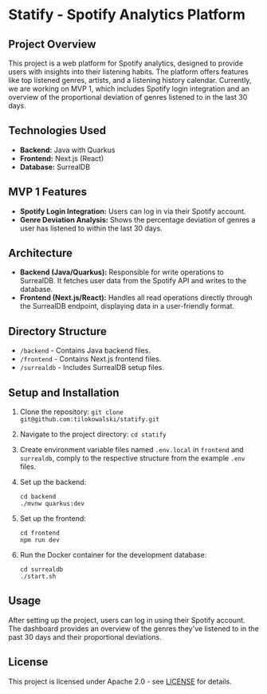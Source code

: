 # Statify - Spotify Analytics Platform

## Project Overview

This project is a web platform for Spotify analytics, designed to provide users with insights into their listening habits. The platform offers features like top listened genres, artists, and a listening history calendar. Currently, we are working on MVP 1, which includes Spotify login integration and an overview of the proportional deviation of genres listened to in the last 30 days.

## Technologies Used

- **Backend:** Java with Quarkus
- **Frontend:** Next.js (React)
- **Database:** SurrealDB

## MVP 1 Features

- **Spotify Login Integration:** Users can log in via their Spotify account.
- **Genre Deviation Analysis:** Shows the percentage deviation of genres a user has listened to within the last 30 days.

## Architecture

- **Backend (Java/Quarkus):** Responsible for write operations to SurrealDB. It fetches user data from the Spotify API and writes to the database.
- **Frontend (Next.js/React):** Handles all read operations directly through the SurrealDB endpoint, displaying data in a user-friendly format.

## Directory Structure

- `/backend` - Contains Java backend files.
- `/frontend` - Contains Next.js frontend files.
- `/surrealdb` - Includes SurrealDB setup files.

## Setup and Installation

1. Clone the repository: `git clone git@github.com:tilokowalski/statify.git`
2. Navigate to the project directory: `cd statify`
3. Create environment variable files named `.env.local` in `frontend` and `surrealdb`, comply to the respective structure from the example `.env` files.

4. Set up the backend:
    ```
    cd backend
    ./mvnw quarkus:dev
    ```
5. Set up the frontend:
    ```
    cd frontend
    npm run dev
    ```
6. Run the Docker container for the development database:
    ```
    cd surrealdb
    ./start.sh
    ```

## Usage

After setting up the project, users can log in using their Spotify account. The dashboard provides an overview of the genres they've listened to in the past 30 days and their proportional deviations.

## License
This project is licensed under Apache 2.0 - see [LICENSE](LICENSE) for details.
